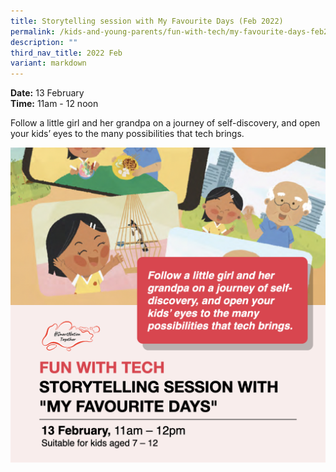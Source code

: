 ```yaml
---
title: Storytelling session with My Favourite Days (Feb 2022)
permalink: /kids-and-young-parents/fun-with-tech/my-favourite-days-feb2022/
description: ""
third_nav_title: 2022 Feb
variant: markdown
---
```

**Date:** 13 February
<br> **Time:** 11am - 12 noon

Follow a little girl and her grandpa on a journey of self-discovery, and open your kids’ eyes to the many possibilities that tech brings.

![Kids Storytelling Session](/images/kidsstorytelling.png)